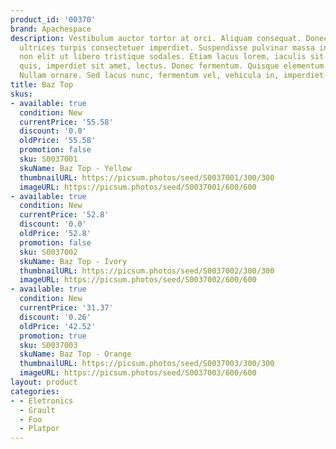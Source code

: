 ```yaml
---
product_id: '00370'
brand: Apachespace
description: Vestibulum auctor tortor at orci. Aliquam consequat. Donec sed ipsum
  ultrices turpis consectetuer imperdiet. Suspendisse pulvinar massa in metus. Curabitur
  non elit ut libero tristique sodales. Etiam lacus lorem, iaculis sit amet, pharetra
  quis, imperdiet sit amet, lectus. Donec fermentum. Quisque elementum pharetra lacus.
  Nullam ornare. Sed lacus nunc, fermentum vel, vehicula in, imperdiet eget, urna.
title: Baz Top
skus:
- available: true
  condition: New
  currentPrice: '55.58'
  discount: '0.0'
  oldPrice: '55.58'
  promotion: false
  sku: S0037001
  skuName: Baz Top - Yellow
  thumbnailURL: https://picsum.photos/seed/S0037001/300/300
  imageURL: https://picsum.photos/seed/S0037001/600/600
- available: true
  condition: New
  currentPrice: '52.8'
  discount: '0.0'
  oldPrice: '52.8'
  promotion: false
  sku: S0037002
  skuName: Baz Top - Ivory
  thumbnailURL: https://picsum.photos/seed/S0037002/300/300
  imageURL: https://picsum.photos/seed/S0037002/600/600
- available: true
  condition: New
  currentPrice: '31.37'
  discount: '0.26'
  oldPrice: '42.52'
  promotion: true
  sku: S0037003
  skuName: Baz Top - Orange
  thumbnailURL: https://picsum.photos/seed/S0037003/300/300
  imageURL: https://picsum.photos/seed/S0037003/600/600
layout: product
categories:
- - Eletronics
  - Grault
  - Foo
  - Platpor
---
```

